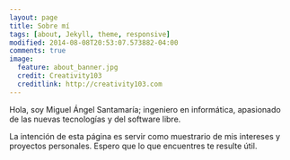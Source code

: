 ```yaml
---
layout: page
title: Sobre mí
tags: [about, Jekyll, theme, responsive]
modified: 2014-08-08T20:53:07.573882-04:00
comments: true
image:
  feature: about_banner.jpg
  credit: Creativity103
  creditlink: http://creativity103.com
---
```


Hola, soy Miguel Ángel Santamaría; ingeniero en informática, apasionado de las nuevas tecnologías y del software libre.

La intención de esta página es servir como muestrario de mis intereses y proyectos personales. Espero que lo que encuentres te resulte útil.